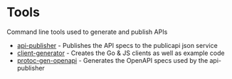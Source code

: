 # Tools

Command line tools used to generate and publish APIs

- [api-publisher](api-publisher) - Publishes the API specs to the publicapi json service
- [client-generator](client-generator) - Creates the Go & JS clients as well as example code
- [protoc-gen-openapi](protoc-gen-openapi) - Generates the OpenAPI specs used by the api-publisher
